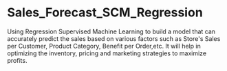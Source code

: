 # Sales_Forecast_SCM_Regression
Using Regression Supervised Machine Learning to build a model that can accurately predict the sales based on various factors such as Store's Sales per Customer, Product Category, Benefit per Order,etc.
It will help in optimizing the inventory, pricing and marketing strategies to maximize profits.
